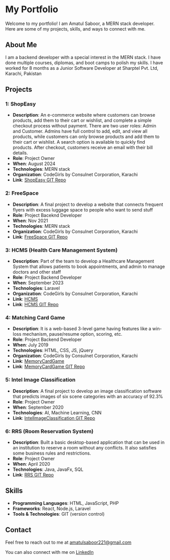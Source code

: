 # My Portfolio

Welcome to my portfolio! I am Amatul Saboor, a MERN stack developer. Here are some of my projects, skills, and ways to connect with me.

## About Me

I am a backend developer with a special interest in the MERN stack. I have done multiple courses, diplomas, and boot camps to polish my skills.
I have worked for 8 months as a Junior Software Developer at Sharptel Pvt. Ltd, Karachi, Pakistan

## Projects

### 1: ShopEasy
- **Description**:  An e-commerce website where customers can browse products, add them to their cart or wishlist, and complete a simple checkout process without payment.
There are two user roles: Admin and Customer. Admins have full control to add, edit, and view all products, while customers can only browse products and add them to their cart or wishlist. A search option is available to quickly find products. After checkout, customers receive an email with their bill details.
- **Role**: Project Owner
- **When**: August 2024
- **Technologies**: MERN stack
- **Organization**: CodeGirls by Consulnet Corporation, Karachi
- **Link**: [ShopEasy GIT Repo](https://github.com/AmatulSaboor/shopeasy)

### 2: FreeSpace
- **Description**:  A final project to develop a website that connects frequent flyers with excess luggage space to people who want to send stuff 
- **Role**: Project Baceknd Developer
- **When**: Nov 2021
- **Technologies**: MERN stack
- **Organization**: CodeGirls by Consulnet Corporation, Karachi
- **Link**: [FreeSpace GIT Repo](https://github.com/AmatulSaboor/FreeSpace-app)
  
### 3: HCMS (Health Care Management System)
- **Description**:  Part of the team to develop a Healthcare Management System that allows patients to book appointments, and admin to manage doctors and other staff
- **Role**: Project Backend Developer
- **When**: September 2023
- **Technologies**: Laravel
- **Organization**: CodeGirls by Consulnet Corporation, Karachi
- **Link**: [HCMS](https://cnet-web.consulnet.net/Health-care/index.php/login)
- **Link**: [HCMS GIT Repo](https://github.com/AmatulSaboor/HealthCareManagementSystem.git)
  
### 4: Matching Card Game
- **Description**:  It is a web-based 3-level game having features like a win-loss mechanism, pause/resume option, scoring, etc.
- **Role**: Project Backend Developer
- **When**: July 2019
- **Technologies**: HTML, CSS, JS, jQuery
- **Organization**: CodeGirls by Consulnet Corporation, Karachi
- **Link**: [MemoryCardGame](https://amatulsaboor.github.io/MemoryCardApp/)
- **Link**: [MemoryCardGame GIT Repo](https://github.com/AmatulSaboor/MemoryCardApp.git)
  
### 5: Intel Image Classification
- **Description**:  A final project to develop an image classification software that predicts images of six scene categories with an accuracy of 92.3%
- **Role**: Project Owner
- **When**: September 2020
- **Technologies**: AI, Machine Learning, CNN
- **Link**: [IntelImageClassification GIT Repo](https://github.com/AmatulSaboor/MSc_project)
  
### 6: RRS (Room Reservation System)
- **Description**:  Built a basic desktop-based application that can be used in an institution to reserve a room without any conflicts. It also satisfies some business rules and restrictions.
- **Role**: Project Owner
- **When**: April 2020
- **Technologies**: Java, JavaFx, SQL
- **Link**: [RRS GIT Repo](https://github.com/AmatulSaboor/UoBD_RRS_Student.git)
  
## Skills

- **Programming Languages**: HTML, JavaScript, PHP
- **Frameworks**: React, Node.js, Laravel
- **Tools & Technologies**: GIT (version control)

## Contact

Feel free to reach out to me at amatulsaboor221@gmail.com

You can also connect with me on [LinkedIn](https://www.linkedin.com/in/amatulsaboor221)
